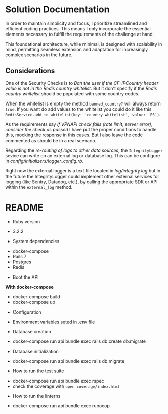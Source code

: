 
# Solution Documentation

In order to maintain simplicity and focus, I prioritize streamlined and efficient coding practices. This means I only incorporate the essential elements necessary to fulfill the requirements of the challenge at hand.

This foundational architecture, while minimal, is designed with scalability in mind, permitting seamless extension and adaptation for increasingly complex scenarios in the future.

## Considerations

One of the Security Checks is to _Ban the user if the CF-IPCountry header value is not in the Redis country whitelist_. But it don't specify if the _Redis country whitelist_ should be populated with some country codes.

When the whitelist is empty the method `banned_country?` will always return `true`. If you want do add values to the whitelist you could do it like this `RedisService.add_to_whitelist(key: 'country_whitelist', value: 'ES')`.

As the requirements say _If VPNAPI check fails (rate limit, server error), consider the check as passed_ I have put the proper conditions to handle this, mocking the response in this cases. But I also leave the code commented as should be in a real scenario.

Regarding the _re-routing of logs to other data sources_, the `IntegrityLogger` sevice can write on an external log or database log. This can be configure in _config/initializers/logger_config.rb_.

Right now the external logger is a text file located in _log/integrity.log_ but in the future the IntegrityLogger could implement other external services for logging (like Sentry, Datadog, etc.), by calling the appropriate SDK or API within the `external_log` method.


# README

* Ruby version

- 3.2.2

* System dependencies

- docker-compose
- Rails 7
- Postgres
- Redis

* Boot the API

**With docker-compose**

- docker-compose build
- docker-compose up

* Configuration

- Environment variables seted in .env file

* Database creation

- docker-compose run api bundle exec rails db:create db:migrate

* Database initialization

- docker-compose run api bundle exec rails db:migrate

* How to run the test suite

- docker-compose run api bundle exec rspec
- check the coverage with `open coverage/index.html`

* How to run the linterns

- docker-compose run api bundle exec rubocop


